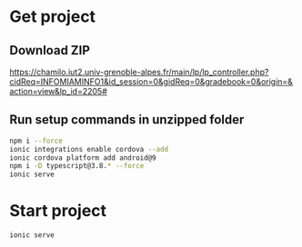 # Get project
## Download ZIP
https://chamilo.iut2.univ-grenoble-alpes.fr/main/lp/lp_controller.php?cidReq=INFOMIAMINFO1&id_session=0&gidReq=0&gradebook=0&origin=&action=view&lp_id=2205#
## Run setup commands in unzipped folder
```bash
npm i --force
ionic integrations enable cordova --add
ionic cordova platform add android@9
npm i -D typescript@3.8.* --force
ionic serve
```

# Start project
```bash
ionic serve
```